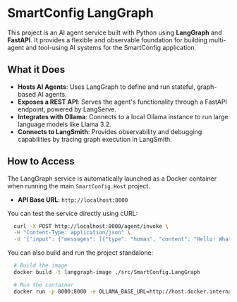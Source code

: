 # SmartConfig LangGraph

This project is an AI agent service built with Python using **LangGraph** and **FastAPI**. It provides a flexible and observable foundation for building multi-agent and tool-using AI systems for the SmartConfig application.

## What it Does

-   **Hosts AI Agents**: Uses LangGraph to define and run stateful, graph-based AI agents.
-   **Exposes a REST API**: Serves the agent's functionality through a FastAPI endpoint, powered by LangServe.
-   **Integrates with Ollama**: Connects to a local Ollama instance to run large language models like Llama 3.2.
-   **Connects to LangSmith**: Provides observability and debugging capabilities by tracing graph execution in LangSmith.

## How to Access

The LangGraph service is automatically launched as a Docker container when running the main `SmartConfig.Host` project.

-   **API Base URL**: `http://localhost:8000`

You can test the service directly using cURL:

```bash
  curl -X POST http://localhost:8000/agent/invoke \
  -H "Content-Type: application/json" \
  -d '{"input": {"messages": [{"type": "human", "content": "Hello! What is LangGraph?"}]}}'
```

You can also build and run the project standalone:

```bash
  # Build the image
  docker build -t langgraph-image ./src/SmartConfig.LangGraph

  # Run the container
  docker run -p 8000:8000 -e OLLAMA_BASE_URL=http://host.docker.internal:11434 langgraph-image
```

